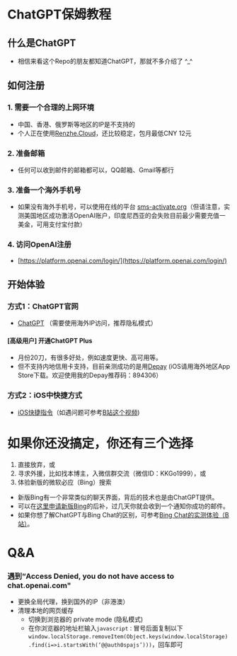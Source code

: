 # ChatGPT保姆教程

## 什么是ChatGPT
* 相信来看这个Repo的朋友都知道ChatGPT，那就不多介绍了 ^_^

## 如何注册

### 1. 需要一个合理的上网环境
* 中国、香港、俄罗斯等地区的IP是不支持的
* 个人正在使用[Renzhe.Cloud](https://renzhe.cloud/auth/register?code=a7JU)，还比较稳定，包月最低CNY 12元

### 2. 准备邮箱
* 任何可以收到邮件的邮箱都可以，QQ邮箱、Gmail等都行

### 3. 准备一个海外手机号
* 如果没有海外手机号，可以使用在线的平台 [sms-activate.org](https://sms-activate.org/cn/info/ChatGPT)（但请注意，实测美国地区成功激活OpenAI账户，印度尼西亚的会失败目前最少需要充值一美金，可用支付宝付款）

### 4. 访问OpenAI注册
* [https://platform.openai.com/login/](https://platform.openai.com/login/)

## 开始体验

### 方式1：ChatGPT官网
* [ChatGPT](https://chat.openai.com/chat) （需要使用海外IP访问，推荐隐私模式）

#### [高级用户] 开通ChatGPT Plus
* 月份20刀，有很多好处，例如速度更快、高可用等。
* 但不支持内地信用卡支持，目前亲测成功的是用[Depay](https://depay.depay.one/web-app/register-h5?invitCode=894306&lang=zh-cn) (iOS请用海外地区App Store下载。欢迎使用我的Depay推荐码：894306）

### 方式2：iOS中快捷方式
* [iOS快捷指令](https://kkgo1999.top/redirect/gpt_shortcut.html)（如遇问题可参考[B站这个视频](https://www.bilibili.com/video/BV1vD4y1n79F/))

# 如果你还没搞定，你还有三个选择
1. 直接放弃，或
1. 寻求外援，比如找本博主，入微信群交流（微信ID：KKGo1999），或
1. 体验新版的微软必应（Bing）搜索
  * 新版Bing有一个非常类似的聊天界面，背后的技术也是由ChatGPT提供。
  * 可以在[这里申请新版Bing](https://www.microsoft.com/zh-cn/edge?form=MA13FJ)的后补，过几天你就会收到一个通知你成功的邮件。
  * 如果你想了解ChatGPT与Bing Chat的区别，可参考[Bing Chat的实测体验（B站）](https://www.bilibili.com/video/BV168411T7bL/)。

# Q&A
### 遇到“Access Denied, you do not have access to chat.openai.com"
* 更换全局代理，换到国外的IP（非港澳）
* 清理本地的网页缓存
  * 切换到浏览器的 private mode (隐私模式)
  * 在你浏览器的地址栏输入```javascript：```冒号后面复制以下 ```window.localStorage.removeItem(Object.keys(window.localStorage).find(i=>i.startsWith(‘@@auth0spajs’)))```，回车即可